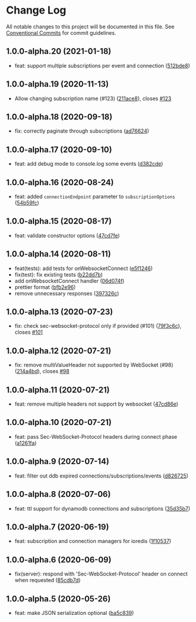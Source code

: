 # Change Log

All notable changes to this project will be documented in this file.
See [Conventional Commits](https://conventionalcommits.org) for commit guidelines.

## 1.0.0-alpha.20 (2021-01-18)

- feat: support multiple subscriptions per event and connection ([512bde8](https://github.com/michalkvasnicak/aws-lambda-graphql/commit/512bde8))

## 1.0.0-alpha.19 (2020-11-13)

- Allow changing subscription name (#123) ([211ace8](https://github.com/michalkvasnicak/aws-lambda-graphql/commit/211ace8)), closes [#123](https://github.com/michalkvasnicak/aws-lambda-graphql/issues/123)

## 1.0.0-alpha.18 (2020-09-18)

- fix: correctly paginate through subscriptions ([ad76624](https://github.com/michalkvasnicak/aws-lambda-graphql/commit/ad76624))

## 1.0.0-alpha.17 (2020-09-10)

- feat: add debug mode to console.log some events ([d382cde](https://github.com/michalkvasnicak/aws-lambda-graphql/commit/d382cde))

## 1.0.0-alpha.16 (2020-08-24)

- feat: added `connectionEndpoint` parameter to `subscriptionOptions` ([54b59fc](https://github.com/michalkvasnicak/aws-lambda-graphql/commit/54b59fc))

## 1.0.0-alpha.15 (2020-08-17)

- feat: validate constructor options ([47cd7fe](https://github.com/michalkvasnicak/aws-lambda-graphql/commit/47cd7fe))

## 1.0.0-alpha.14 (2020-08-11)

- feat(tests): add tests for onWebsocketConnect ([e5f1246](https://github.com/michalkvasnicak/aws-lambda-graphql/commit/e5f1246))
- fix(test): fix existing tests ([b22dd7b](https://github.com/michalkvasnicak/aws-lambda-graphql/commit/b22dd7b))
- add onWebsocketConnect handler ([06d074f](https://github.com/michalkvasnicak/aws-lambda-graphql/commit/06d074f))
- prettier format ([bfb2e96](https://github.com/michalkvasnicak/aws-lambda-graphql/commit/bfb2e96))
- remove unnecessary responses ([397326c](https://github.com/michalkvasnicak/aws-lambda-graphql/commit/397326c))

## 1.0.0-alpha.13 (2020-07-23)

- fix: check sec-websocket-protocol only if provided (#101) ([79f3c6c](https://github.com/michalkvasnicak/aws-lambda-graphql/commit/79f3c6c)), closes [#101](https://github.com/michalkvasnicak/aws-lambda-graphql/issues/101)

## 1.0.0-alpha.12 (2020-07-21)

- fix: remove multiValueHeader not supported by WebSocket (#98) ([214a4bd](https://github.com/michalkvasnicak/aws-lambda-graphql/commit/214a4bd)), closes [#98](https://github.com/michalkvasnicak/aws-lambda-graphql/issues/98)

## 1.0.0-alpha.11 (2020-07-21)

- feat: remove multiple headers not support by websocket ([47cd86e](https://github.com/michalkvasnicak/aws-lambda-graphql/commit/47cd86e))

## 1.0.0-alpha.10 (2020-07-21)

- feat: pass Sec-WebSocket-Protocol headers during connect phase ([a1261fa](https://github.com/michalkvasnicak/aws-lambda-graphql/commit/a1261fa))

## 1.0.0-alpha.9 (2020-07-14)

- feat: filter out ddb expired connections/subscriptions/events ([d826725](https://github.com/michalkvasnicak/aws-lambda-graphql/commit/d826725))

## 1.0.0-alpha.8 (2020-07-06)

- feat: ttl support for dynamodb connections and subscriptions ([35d35b7](https://github.com/michalkvasnicak/aws-lambda-graphql/commit/35d35b7))

## 1.0.0-alpha.7 (2020-06-19)

- feat: subscription and connection managers for ioredis ([1f10537](https://github.com/michalkvasnicak/aws-lambda-graphql/commit/1f10537))

## 1.0.0-alpha.6 (2020-06-09)

- fix(server): respond with 'Sec-WebSocket-Protocol' header on connect when requested ([85cdb7d](https://github.com/michalkvasnicak/aws-lambda-graphql/commit/85cdb7d))

## 1.0.0-alpha.5 (2020-05-26)

- feat: make JSON serialization optional ([ba5c839](https://github.com/michalkvasnicak/aws-lambda-graphql/commit/ba5c839))
